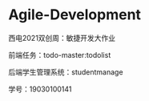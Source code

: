 # Agile-Development

西电2021双创周：敏捷开发大作业

前端任务：todo-master:todolist

后端学生管理系统：studentmanage


学号：19030100141
